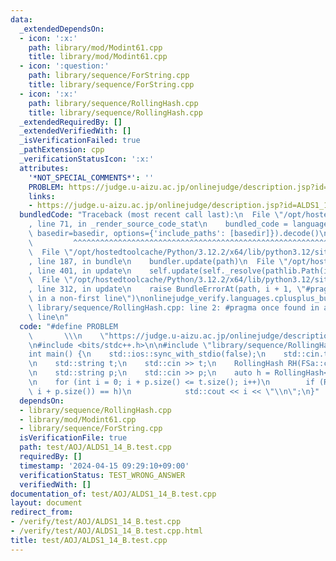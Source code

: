 ```yaml
---
data:
  _extendedDependsOn:
  - icon: ':x:'
    path: library/mod/Modint61.cpp
    title: library/mod/Modint61.cpp
  - icon: ':question:'
    path: library/sequence/ForString.cpp
    title: library/sequence/ForString.cpp
  - icon: ':x:'
    path: library/sequence/RollingHash.cpp
    title: library/sequence/RollingHash.cpp
  _extendedRequiredBy: []
  _extendedVerifiedWith: []
  _isVerificationFailed: true
  _pathExtension: cpp
  _verificationStatusIcon: ':x:'
  attributes:
    '*NOT_SPECIAL_COMMENTS*': ''
    PROBLEM: https://judge.u-aizu.ac.jp/onlinejudge/description.jsp?id=ALDS1_14_B
    links:
    - https://judge.u-aizu.ac.jp/onlinejudge/description.jsp?id=ALDS1_14_B
  bundledCode: "Traceback (most recent call last):\n  File \"/opt/hostedtoolcache/Python/3.12.2/x64/lib/python3.12/site-packages/onlinejudge_verify/documentation/build.py\"\
    , line 71, in _render_source_code_stat\n    bundled_code = language.bundle(stat.path,\
    \ basedir=basedir, options={'include_paths': [basedir]}).decode()\n          \
    \         ^^^^^^^^^^^^^^^^^^^^^^^^^^^^^^^^^^^^^^^^^^^^^^^^^^^^^^^^^^^^^^^^^^^^^^^^^^^^^^^^^\n\
    \  File \"/opt/hostedtoolcache/Python/3.12.2/x64/lib/python3.12/site-packages/onlinejudge_verify/languages/cplusplus.py\"\
    , line 187, in bundle\n    bundler.update(path)\n  File \"/opt/hostedtoolcache/Python/3.12.2/x64/lib/python3.12/site-packages/onlinejudge_verify/languages/cplusplus_bundle.py\"\
    , line 401, in update\n    self.update(self._resolve(pathlib.Path(included), included_from=path))\n\
    \  File \"/opt/hostedtoolcache/Python/3.12.2/x64/lib/python3.12/site-packages/onlinejudge_verify/languages/cplusplus_bundle.py\"\
    , line 312, in update\n    raise BundleErrorAt(path, i + 1, \"#pragma once found\
    \ in a non-first line\")\nonlinejudge_verify.languages.cplusplus_bundle.BundleErrorAt:\
    \ library/sequence/RollingHash.cpp: line 2: #pragma once found in a non-first\
    \ line\n"
  code: "#define PROBLEM                                                         \
    \       \\\n    \"https://judge.u-aizu.ac.jp/onlinejudge/description.jsp?id=ALDS1_14_B\"\
    \n#include <bits/stdc++.h>\n\n#include \"library/sequence/RollingHash.cpp\"\n\n\
    int main() {\n    std::ios::sync_with_stdio(false);\n    std::cin.tie(nullptr);\n\
    \n    std::string t;\n    std::cin >> t;\n    RollingHash RH(FSa::change(t));\n\
    \n    std::string p;\n    std::cin >> p;\n    auto h = RollingHash<char>::full_hash(FSa::change(p));\n\
    \n    for (int i = 0; i + p.size() <= t.size(); i++)\n        if (RH.get_hash(i,\
    \ i + p.size()) == h)\n            std::cout << i << \"\\n\";\n}"
  dependsOn:
  - library/sequence/RollingHash.cpp
  - library/mod/Modint61.cpp
  - library/sequence/ForString.cpp
  isVerificationFile: true
  path: test/AOJ/ALDS1_14_B.test.cpp
  requiredBy: []
  timestamp: '2024-04-15 09:29:10+09:00'
  verificationStatus: TEST_WRONG_ANSWER
  verifiedWith: []
documentation_of: test/AOJ/ALDS1_14_B.test.cpp
layout: document
redirect_from:
- /verify/test/AOJ/ALDS1_14_B.test.cpp
- /verify/test/AOJ/ALDS1_14_B.test.cpp.html
title: test/AOJ/ALDS1_14_B.test.cpp
---
```

